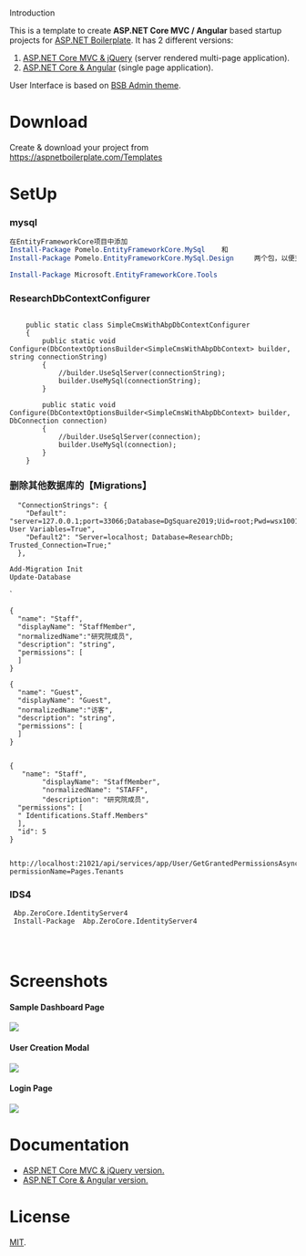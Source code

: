 # 

Introduction

This is a template to create **ASP.NET Core MVC / Angular** based startup projects for [ASP.NET Boilerplate](https://aspnetboilerplate.com/Pages/Documents). It has 2 different versions:

1. [ASP.NET Core MVC & jQuery](https://aspnetboilerplate.com/Pages/Documents/Zero/Startup-Template-Core) (server rendered multi-page application).
2. [ASP.NET Core & Angular](https://aspnetboilerplate.com/Pages/Documents/Zero/Startup-Template-Angular) (single page application).

User Interface is based on [BSB Admin theme](https://github.com/gurayyarar/AdminBSBMaterialDesign).

# Download

Create & download your project from https://aspnetboilerplate.com/Templates



#	SetUp

###	mysql

```powershell
在EntityFrameworkCore项目中添加 
Install-Package Pomelo.EntityFrameworkCore.MySql	和 
Install-Package Pomelo.EntityFrameworkCore.MySql.Design		两个包，以便支持MySql

Install-Package Microsoft.EntityFrameworkCore.Tools
```

###	ResearchDbContextConfigurer

```

    public static class SimpleCmsWithAbpDbContextConfigurer
    {
        public static void Configure(DbContextOptionsBuilder<SimpleCmsWithAbpDbContext> builder, string connectionString)
        {
            //builder.UseSqlServer(connectionString);
            builder.UseMySql(connectionString);           
        }

        public static void Configure(DbContextOptionsBuilder<SimpleCmsWithAbpDbContext> builder, DbConnection connection)
        {
            //builder.UseSqlServer(connection);
            builder.UseMySql(connection);
        }
    }

```

###	删除其他数据库的【Migrations】



```
  "ConnectionStrings": {
    "Default": "server=127.0.0.1;port=33066;Database=DgSquare2019;Uid=root;Pwd=wsx1001;SslMode=none;Allow User Variables=True",
    "Default2": "Server=localhost; Database=ResearchDb; Trusted_Connection=True;"
  },
```



```
Add-Migration Init
Update-Database
```



`





```
{
  "name": "Staff",
  "displayName": "StaffMember",
  "normalizedName":"研究院成员",
  "description": "string",
  "permissions": [ 
  ]
}

{
  "name": "Guest",
  "displayName": "Guest",
  "normalizedName":"访客",
  "description": "string",
  "permissions": [ 
  ]
}


{
   "name": "Staff",
        "displayName": "StaffMember",
        "normalizedName": "STAFF",
        "description": "研究院成员",
  "permissions": [
  " Identifications.Staff.Members"
  ],
  "id": 5
}


http://localhost:21021/api/services/app/User/GetGrantedPermissionsAsync?permissionName=Pages.Tenants
```



### IDS4

````
 Abp.ZeroCore.IdentityServer4
 Install-Package  Abp.ZeroCore.IdentityServer4


 
````





# Screenshots

#### Sample Dashboard Page
![](_screenshots/module-zero-core-template-ui-home.png)

#### User Creation Modal
![](_screenshots/module-zero-core-template-ui-user-create-modal.png)

#### Login Page

![](_screenshots/module-zero-core-template-ui-login.png)

# Documentation

* [ASP.NET Core MVC & jQuery version.](https://aspnetboilerplate.com/Pages/Documents/Zero/Startup-Template-Core)
* [ASP.NET Core & Angular  version.](https://aspnetboilerplate.com/Pages/Documents/Zero/Startup-Template-Angular)

# License

[MIT](LICENSE).